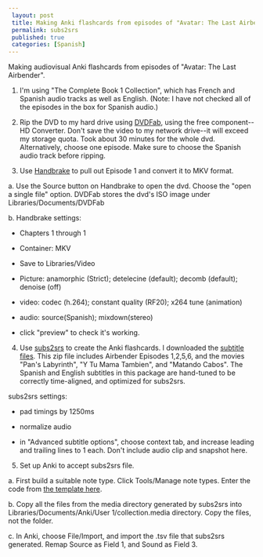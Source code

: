 ```yaml
---
 layout: post
 title: Making Anki flashcards from episodes of "Avatar: The Last Airbender"
 permalink: subs2srs
 published: true
 categories: [Spanish]
---
```


Making audiovisual Anki flashcards from episodes of "Avatar: The Last Airbender".

1) I'm using "The Complete Book 1 Collection", which has French and Spanish audio tracks as well as English. (Note: I have not checked all of the episodes in the box for Spanish audio.)

2) Rip the DVD to my hard drive using [DVDFab](http://www.dvdfab.cn/), using the free component--HD Converter. Don't save the video to my network drive--it will exceed my storage quota. Took about 30 minutes for the whole dvd. Alternatively, choose one episode. Make sure to choose the Spanish audio track before ripping.

3) Use [Handbrake](https://handbrake.fr/) to pull out Episode 1 and convert it to MKV format.

a. Use the Source button on Handbrake to open the dvd. Choose the "open a single file" option. DVDFab stores the dvd's ISO image under Libraries/Documents/DVDFab

b. Handbrake settings:

- Chapters 1 through 1

- Container: MKV

- Save to Libraries/Video

- Picture: anamorphic (Strict); detelecine (default); decomb (default); denoise (off)

- video: codec (h.264); constant quality (RF20); x264 tune (animation)

- audio: source(Spanish); mixdown(stereo)

- click "preview" to check it's working.

4) Use [subs2srs](http://sourceforge.net/projects/subs2srs/) to create the Anki flashcards. I downloaded the [subtitle files](https://www.dropbox.com/s/4ac11e38bumj23r/subs2srs_es.zip?dl=0). This zip file includes Airbender Episodes 1,2,5,6, and the movies "Pan's Labyrinth", "Y Tu Mama Tambien", and "Matando Cabos". The Spanish and English subtitles in this package are hand-tuned to be correctly time-aligned, and optimized for subs2srs.

subs2srs settings:

- pad timings by 1250ms

- normalize audio

- in "Advanced subtitle options", choose context tab, and increase leading and trailing lines to 1 each. Don't include audio clip and snapshot here.

5) Set up Anki to accept subs2srs file.

a. First build a suitable note type. Click Tools/Manage note types. Enter the code from [the template here](https://gist.github.com/emk/55caa3042d973947b195).

b. Copy all the files from the media directory generated by subs2srs into Libraries/Documents/Anki/User 1/collection.media directory. Copy the files, not the folder.

c. In Anki, choose File/Import, and import the .tsv file that subs2srs generated. Remap Source as Field 1, and Sound as Field 3.
